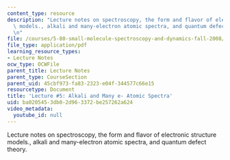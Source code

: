 ```yaml
---
content_type: resource
description: "Lecture notes on spectroscopy, the form and flavor of electronic structure\
  \ models., alkali and many-electron atomic spectra, and quantum defect theory.\r\
  \n"
file: /courses/5-80-small-molecule-spectroscopy-and-dynamics-fall-2008/ba0205453db02d963372be257262a624_05_580ln_fa08.pdf
file_type: application/pdf
learning_resource_types:
- Lecture Notes
ocw_type: OCWFile
parent_title: Lecture Notes
parent_type: CourseSection
parent_uid: 45cbf973-fa83-2323-e04f-344577c66e15
resourcetype: Document
title: 'Lecture #5: Alkali and Many e- Atomic Spectra'
uid: ba020545-3db0-2d96-3372-be257262a624
video_metadata:
  youtube_id: null
---
```

Lecture notes on spectroscopy, the form and flavor of electronic structure models., alkali and many-electron atomic spectra, and quantum defect theory.


